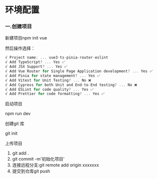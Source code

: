 # 环境配置

### 一.创建项目

新建项目npm init vue

然后操作选择：

```js
√ Project name: ... vue3-ts-pinia-router-eslint
√ Add TypeScript? ... Yes ✅
√ Add JSX Support? ... Yes ✅
√ Add Vue Router for Single Page Application development? ... Yes ✅
√ Add Pinia for state management? ... Yes ✅
√ Add Vitest for Unit Testing? ... No ❌
√ Add Cypress for both Unit and End-to-End testing? ... No ❌
√ Add ESLint for code quality? ... Yes ✅
√ Add Prettier for code formatting? ... Yes ✅
```

启动项目

npm run dev

创建git 库

git init

上传项目

1. git add .
2. git commit -m'初始化项目'
3. 连接远程分支:git remote add origin xxxxxxx
4. 提交到仓库git push

